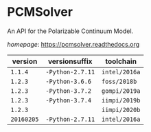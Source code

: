 # PCMSolver

An API for the Polarizable Continuum Model.

*homepage*: <https://pcmsolver.readthedocs.org>

version | versionsuffix | toolchain
--------|---------------|----------
``1.1.4`` | ``-Python-2.7.11`` | ``intel/2016a``
``1.2.3`` | ``-Python-3.6.6`` | ``foss/2018b``
``1.2.3`` | ``-Python-3.7.2`` | ``gompi/2019a``
``1.2.3`` | ``-Python-3.7.4`` | ``iimpi/2019b``
``1.2.3`` |  | ``iimpi/2020b``
``20160205`` | ``-Python-2.7.11`` | ``intel/2016a``
